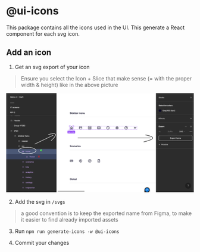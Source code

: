 # @ui-icons

This package contains all the icons used in the UI. This generate a React component for each svg icon.

## Add an icon

1. Get an svg export of your icon

> Ensure you select the Icon + Slice that make sense (= with the proper width & height) like in the above picture

![extract-svg-figma](./docs/extract-svg-figma.png)

2. Add the svg in `/svgs`

> a good convention is to keep the exported name from Figma, to make it easier to find already imported assets

3. Run `npm run generate-icons -w @ui-icons`

4. Commit your changes
